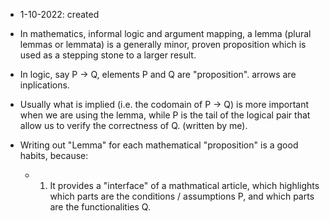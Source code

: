 - 1-10-2022: created

- In mathematics, informal logic and argument mapping, a lemma (plural lemmas or lemmata) is a generally minor, proven proposition which is used as a stepping stone to a larger result.
- In logic, say P $\rightarrow$ Q, elements P and Q are "proposition". arrows are inplications. 

- Usually what is implied (i.e. the codomain of P $\rightarrow$ Q) is more important when we are using the lemma, while P is the tail of the logical pair that allow us to verify the correctness of Q. (written by me).

- Writing out "Lemma" for each mathematical "proposition" is a good habits, because:
	- 1. It provides a "interface" of a mathmatical article, which highlights which parts are the conditions / assumptions P, and which parts are the functionalities Q. 